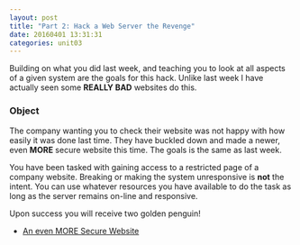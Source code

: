 ```yaml
---
layout: post
title: "Part 2: Hack a Web Server the Revenge"
date: 20160401 13:31:31
categories: unit03
---
```


Building on what you did last week, and teaching you to look at all aspects of
a given system are the goals for this hack.  Unlike last week I have actually
seen some __REALLY BAD__ websites do this.

### Object

The company wanting you to check their website was not happy with how easily
it was done last time.  They have buckled down and made a newer, even
__MORE__ secure website this time.  The goals is the same as last week.

You have been tasked with gaining access to a restricted page of a company
website.  Breaking or making the system unresponsive is **not** the intent.
You can use whatever resources you have available to do the task as long as
the server remains on-line and responsive.

Upon success you will receive two golden penguin!

* [An even MORE Secure Website]({{site.baseurl}}/docs/example_2two/)

